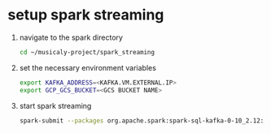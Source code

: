 # setup spark streaming

1. navigate to the spark directory
   
   ```bash
   cd ~/musicaly-project/spark_streaming
   ```

2. set the necessary environment variables
   ```bash
   export KAFKA_ADDRESS=<KAFKA.VM.EXTERNAL.IP>
   export GCP_GCS_BUCKET=<GCS BUCKET NAME>
   ```

3. start spark streaming
   ```bash
   spark-submit --packages org.apache.spark:spark-sql-kafka-0-10_2.12:3.1.2 stream_all_events.py
   ```